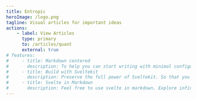 ```yaml
---
title: Entropic
heroImage: /logo.png
tagline: Visual articles for important ideas
actions:
    - label: View Articles
      type: primary
      to: /articles/quant
      external: true
# features:
#     - title: Markdown centered
#       description: To help you can start writing with minimal configuration
#     - title: Build with Sveltekit
#       description: Preserve the full power of Sveltekit. So that you can do more than SSG
#     - title: Svelte in Markdown
#       description: Feel free to use svelte in markdown. Explore infinite possibilities.
---
```

